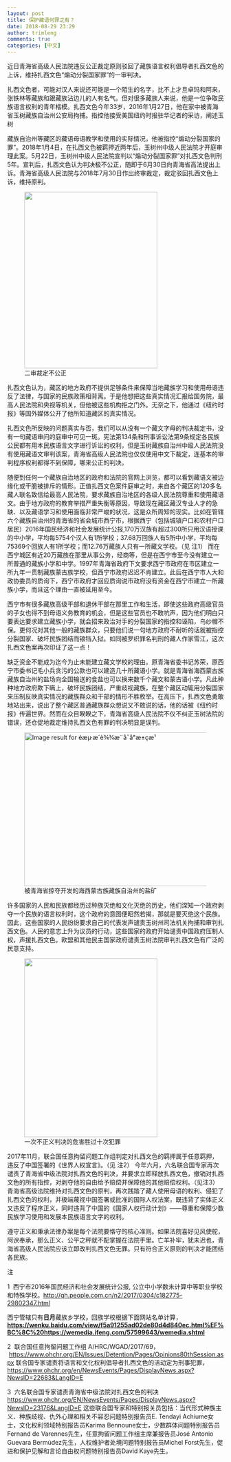 ```yaml
---
layout: post
title: 保护藏语何罪之有？
date: 2018-08-29 23:29
author: trimleng
comments: true
categories: [中文]
---
```

<!-- wp:paragraph -->
<p>近日青海省高级人民法院违反公正裁定原则驳回了藏族语言权利倡导者扎西文色的上诉，维持扎西文色“煽动分裂国家罪”的一审判决。</p>
<!-- /wp:paragraph -->

<!-- wp:paragraph -->
<p>扎西文色者，可能对汉人来说还可能是一个陌生的名字，比不上才旦卓玛和阿来，张铁林等藏族和跟藏族沾边儿的人有名气。但对很多藏族人来说，他是一位争取民族语言权利的青年楷模。扎西文色今年33岁，2016年1月27日，他在家中被青海省玉树藏族自治州公安局拘捕。指控他接受美国纽约时报驻华记者的采访，阐述玉树</p>
<!-- /wp:paragraph -->

<!-- wp:more -->
<!--more-->
<!-- /wp:more -->

<!-- wp:paragraph -->
<p>藏族自治州等藏区的藏语母语教学和使用的实际情况，他被指控“煽动分裂国家的罪”。2018年1月4日，在扎西文色被羁押近两年后，玉树州中级人民法院才开庭审理此案。5月22日，玉树州中级人民法院宣判以“煽动分裂国家罪”对扎西文色判刑5年。宣判后，扎西文色认为判决极不公正，随即于6月30日向青海省高法提出上诉。青海省高级人民法院与2018年7月30日作出终审裁定，裁定驳回扎西文色上诉，维持原判。</p>
<!-- /wp:paragraph -->

<!-- wp:image {"id":2258,"align":"left","width":309,"height":409} -->
<figure class="wp-block-image alignleft is-resized"><img src="http://trimleng.org/wp-content/uploads/2018/08/caiding-1-e1535596398776.jpg" alt="" class="wp-image-2258" width="309" height="409" /><figcaption>二审裁定不公正</figcaption></figure>
<!-- /wp:image -->

<!-- wp:paragraph -->
<p>扎西文色认为，藏区的地方政府不提供足够条件来保障当地藏族学习和使用母语违反了法律，与国家的民族政策相背离。于是他想把这些真实情况汇报给国务院，最高人民法院和央视等机关，但他被这些机构拒之门外。无奈之下，他通过《纽约时报》等国外媒体公开了他所知道藏区的真实情况。</p>
<!-- /wp:paragraph -->

<!-- wp:paragraph -->
<p>扎西文色所反映的问题真实与否，我们可以从没有一个藏文字母的判决裁定书，没有一句藏语审问的庭审中可见一斑。宪法第134条和刑事诉讼法第9条规定各民族公民都有用本民族语言文字进行诉讼的权利，但是玉树藏族自治州中级人民法院没有使用藏语文审判该案，青海省高级人民法院也仅仅使用中文下裁定，连基本的审判程序权利都得不到保障，哪来公正的判决。</p>
<!-- /wp:paragraph -->

<!-- wp:paragraph -->
<p>随便到任何一个藏族自治地区的政府和法院的官网上浏览，都可以看到藏语文被边缘化或干脆被排斥的情形。正值扎西文色案件庭审之时，来自各个藏区的120多名藏人联名致信给最高人民法院，要求藏族自治地区的各级人民法院尊重和使用藏语文。由于地方政府的教育举措严重失衡等原因，导致现在藏区藏汉专业人才的急缺、以及藏语学习和使用面临非常严峻的状况，这是众所周知的现实。比如在管辖六个藏族自治州的青海省的省会城市西宁市，根据西宁（包括城镇户口和农村户口居民）2016年国民经济和社会发展统计公报,170万汉族有超过300所只用汉语授课的中小学，平均每5754个汉人有1所学校；37.68万回族人有5所中小学，平均每75369个回族人有1所学校；而12.76万藏族人只有一所藏文学校。（见 注1） 而在西宁城区有近20万藏族在那里从事公务，经商等，但是在西宁市至今没有建立一所普通的藏族小学和中学。1997年青海省政府下文要求西宁市政府在市区建立一所九年一贯制藏族蒙古族学校，但西宁市政府迟迟不肯建立。此后在西宁市人大和政协委员的质询下，西宁市政府才回应质询说市政府没有资金在西宁市建立一所藏族小学，而且这个理由一直被延用至今。</p>
<!-- /wp:paragraph -->

<!-- wp:paragraph -->
<p>西宁市有很多藏族高级干部和退休干部在那里工作和生活，即使这些政府高级官员的子女也得不到母语义务教育的机会，但是这些官员也不敢吭声，因为他们明白只要表达要求建立藏族小学，就会招来政治对手的分裂国家的指控和诬陷，乌纱帽不保。更何况对其他一般的藏族群众，只要他们说一句地方政府不耐听的话就被指控分裂国家、破坏民族团结而锒铛入狱。如同被罗织罪名判刑的藏人作家雪江，这次扎西文色案再次印证了这一点！</p>
<!-- /wp:paragraph -->

<!-- wp:paragraph -->
<p>缺乏资金不能成为迄今为止未能建立藏文学校的理由。原青海省委书记苏荣，原西宁市委书记毛小兵贪污的公款也可以建造几十所藏语小学。就是青海省海西蒙古族藏族自治州的盐场向全国输送的食盐也可以换来数千个藏文和蒙古语小学。凡此种种地方政府欺下瞒上，破坏民族团结，严重歧视藏族，在整个藏区动辄用分裂国家来压制反映真实情况的藏族群众和干部的情形不胜枚举。在高压下，扎西文色勇敢地站出来，说出了整个藏区普通藏族群众想说又不敢说的话，他的话被《纽约时报》传遍世界。然而在众目睽睽之下，青海省高级人民法院不仅不纠正玉树法院的错误，还仓促地裁定维持扎西文色有罪的判决明显是误判。  </p>
<!-- /wp:paragraph -->

<!-- wp:image {"align":"center","width":535,"height":356} -->
<figure class="wp-block-image aligncenter is-resized"><img src="http://image.tibet.cn/images/2016/8/25/20168251472103028314_0.jpg" alt="Image result for éæµ·æ´è¾¾æ¨å¯å°æ±çæ¹" width="535" height="356" /><figcaption>被青海省掠夺开发的海西蒙古族藏族自治州的盐矿</figcaption></figure>
<!-- /wp:image -->

<!-- wp:paragraph -->
<p>许多国家的人民和民族都经历过种族灭绝和文化灭绝的历史，他们深知一个政府剥夺一个民族的语言权利时，这个政府的意图便昭然若揭，那就是要灭绝这个民族。因此，这些国家的人民纷纷要求自己的代表发声谴责玉树州司法机关拘捕和审判扎西文色。人民的意志上升为议员的行动，这些国家的政府开始谴责中国政府压制人权，声援扎西文色。欧盟和其他民主国家政府谴责玉树法院审判扎西文色有广泛的民意支持。</p>
<!-- /wp:paragraph -->

<!-- wp:image {"id":2257,"align":"right","width":309,"height":414} -->
<figure class="wp-block-image alignright is-resized"><img src="http://trimleng.org/wp-content/uploads/2018/08/caiding-4-e1535595536665.jpg" alt="" class="wp-image-2257" width="309" height="414" /><figcaption>一次不正义判决的危害胜过十次犯罪</figcaption></figure>
<!-- /wp:image -->

<!-- wp:paragraph -->
<p>2017年11月，联合国任意拘留问题工作组判定对扎西文色的羁押属于任意羁押，违反了中国签署的《世界人权宣言》。（见 注2） 今年六月，六名联合国专家再次谴责了青海省中级法院对扎西文色的判决，并要求立即释放扎西文色，撤销对扎西文色的所有指控，对剥夺他的自由给予赔偿并保障他的其他赔偿权利。（见注3） 青海省高级法院维持对扎西文色的原判，再次践踏了藏人使用母语的权利、侵犯了扎西文色的权利，并极端蔑视中国签署或批准的国际人权法案，既违背了实体正义又违反了程序正义，同时违背了中国的《国家人权行动计划》——尊重和保障少数民族学习使用和发展本民族语言文字的权利。</p>
<!-- /wp:paragraph -->

<!-- wp:paragraph -->
<p>遵守正义和秉承法律办案是每个法院要恪守的核心准则。如果法院喜好见风使舵，阿谀奉承，那么正义、公平之秤就不配掌握在法院手里。亡羊补牢，犹未迟也，青海省高级人民法院应该立即改判扎西文色无罪。只有符合正义原则的判决才能团结各民族。</p>
<!-- /wp:paragraph -->

<!-- wp:paragraph -->
<p>注</p>
<!-- /wp:paragraph -->

<!-- wp:paragraph -->
<p>1  西宁市2016年国民经济和社会发展统计公报, 公立中小学数未计算中等职业学校和特殊学校。<a href="http://qh.people.com.cn/n2/2017/0304/c182775-29802347.html">http://qh.people.com.cn/n2/2017/0304/c182775-29802347.html</a></p>
<!-- /wp:paragraph -->

<!-- wp:paragraph -->
<p>西宁管辖只有<strong>日月</strong>藏族乡学校<strong>，</strong>回族学校根据下面网站名单计算，<a href="https://wenku.baidu.com/view/f5a91255ad02de80d4d840ec.html%EF%BC%8C%20https://wemedia.ifeng.com/57599643/wemedia.shtml"><strong>https://wenku.baidu.com/view/f5a91255ad02de80d4d840ec.html%EF%BC%8C%20https://wemedia.ifeng.com/57599643/wemedia.shtml</strong></a></p>
<!-- /wp:paragraph -->

<!-- wp:paragraph -->
<p><a href="https://wenku.baidu.com/view/f5a91255ad02de80d4d840ec.html%EF%BC%8C%20https://wemedia.ifeng.com/57599643/wemedia.shtml"><strong></strong></a></p>
<!-- /wp:paragraph -->

<!-- wp:paragraph -->
<p>2  联合国任意拘留问题工作组 A/HRC/WGAD/2017/69，  <a href="https://www.ohchr.org/EN/Issues/Detention/Pages/Opinions80thSession.aspx">https://www.ohchr.org/EN/Issues/Detention/Pages/Opinions80thSession.aspx</a> 联合国专家谴责将语言和文化权利倡导者扎西文色的活动定为刑事犯罪，<a href="https://www.ohchr.org/en/NewsEvents/Pages/DisplayNews.aspx?NewsID=22683&amp;LangID=E">https://www.ohchr.org/en/NewsEvents/Pages/DisplayNews.aspx?NewsID=22683&amp;LangID=E</a></p>
<!-- /wp:paragraph -->

<!-- wp:paragraph -->
<p>3  六名联合国专家谴责青海省中级法院对扎西文色的判决 <a href="https://www.ohchr.org/EN/NewsEvents/Pages/DisplayNews.aspx?NewsID=23176&amp;LangID=E">https://www.ohchr.org/EN/NewsEvents/Pages/DisplayNews.aspx?NewsID=23176&amp;LangID=E</a> 这些联合国专家和特别报关员包括：当代形式种族主义、种族歧视、仇外心理和相关不容忍问题特别报告员E. Tendayi Achiume女士，文化权利领域特别报告员Karima Bennoune女士，少数群体问题特别报告员Fernand de Varennes先生，任意拘留问题工作组主席兼报告员José Antonio Guevara Bermúdez先生，人权维护者处境问题特别报告员Michel Forst先生，促进和保护见解和言论自由权问题特别报告员David Kaye先生。</p>
<!-- /wp:paragraph -->
